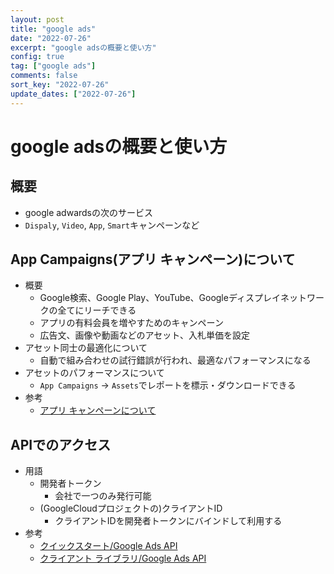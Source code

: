 ```yaml
---
layout: post
title: "google ads" 
date: "2022-07-26"
excerpt: "google adsの概要と使い方"
config: true
tag: ["google ads"]
comments: false
sort_key: "2022-07-26"
update_dates: ["2022-07-26"]
---
```


# google adsの概要と使い方

## 概要
 - google adwardsの次のサービス
 - `Dispaly`, `Video`, `App`, `Smart`キャンペーンなど

## App Campaigns(アプリ キャンペーン)について
 - 概要
   - Google検索、Google Play、YouTube、Googleディスプレイネットワークの全てにリーチできる
   - アプリの有料会員を増やすためのキャンペーン
   - 広告文、画像や動画などのアセット、入札単価を設定
 - アセット同士の最適化について
   - 自動で組み合わせの試行錯誤が行われ、最適なパフォーマンスになる
 - アセットのパフォーマンスについて
   - `App Campaigns` -> `Assets`でレポートを標示・ダウンロードできる
 - 参考
   - [アプリ キャンペーンについて](https://support.google.com/google-ads/answer/6247380?hl=ja)

## APIでのアクセス
 - 用語
   - 開発者トークン
     - 会社で一つのみ発行可能
   - (GoogleCloudプロジェクトの)クライアントID
     - クライアントIDを開発者トークンにバインドして利用する
 - 参考
   - [クイックスタート/Google Ads API](https://developers.google.com/google-ads/api/docs/first-call/overview)
   - [クライアント ライブラリ/Google Ads API](https://developers.google.com/google-ads/api/docs/client-libs)


